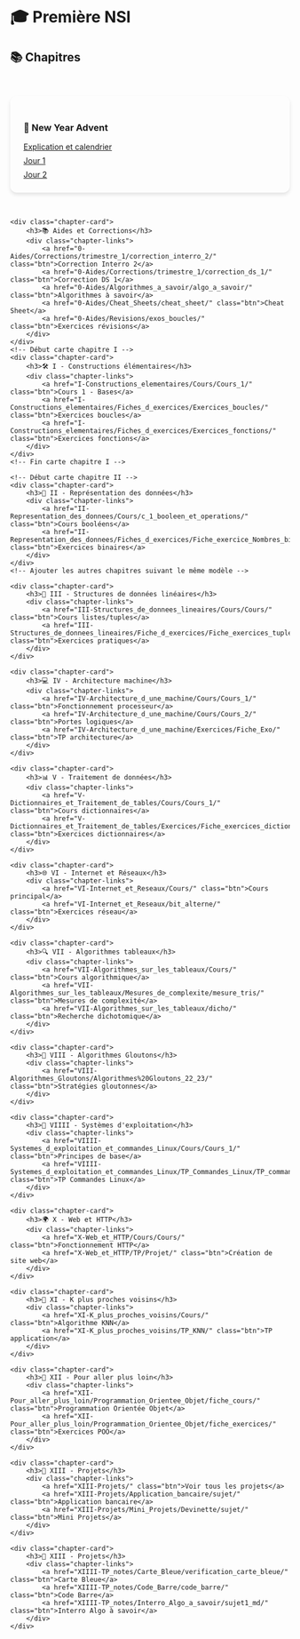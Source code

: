 # 🎓 Première NSI

## 📚 Chapitres

<style>
.chapter-cards {
    display: grid;
    grid-template-columns: repeat(auto-fit, minmax(300px, 1fr));
    gap: 2rem;
    padding: 2rem 0;
}

.chapter-card {
    background: var(--md-default-bg-color);
    border-radius: 12px;
    padding: 1.5rem;
    box-shadow: 0 4px 6px rgba(0, 0, 0, 0.1);
    transition: transform 0.3s ease;
}

.chapter-card:hover {
    transform: translateY(-5px);
}

.chapter-links {
    display: flex;
    flex-direction: column;
    gap: 0.5rem;
    margin-top: 1rem;
}
</style>

<section class="chapter-cards">
    <!-- Section Aides et New Year Advent -->
    <div class="chapter-card">
        <h3>🎄 New Year Advent</h3>
        <div class="chapter-links">
            <a href="https://clementbraunnsi.github.io/nsi-courses/premiere/New_Year_Advent/new_year_advent/" class="btn">Explication et calendrier</a>
            <a href="https://clementbraunnsi.github.io/nsi-courses/premiere/New_Year_Advent/Exercices_J1-J9/Jour_1/" class="btn">Jour 1</a>
            <a href="https://clementbraunnsi.github.io/nsi-courses/premiere/New_Year_Advent/Exercices_J10-J14/Jour_2/" class="btn">Jour 2</a>
        </div>
    </div>

    <div class="chapter-card">
        <h3>📚 Aides et Corrections</h3>
        <div class="chapter-links">
            <a href="0-Aides/Corrections/trimestre_1/correction_interro_2/" class="btn">Correction Interro 2</a>
            <a href="0-Aides/Corrections/trimestre_1/correction_ds_1/" class="btn">Correction DS 1</a>
            <a href="0-Aides/Algorithmes_a_savoir/algo_a_savoir/" class="btn">Algorithmes à savoir</a>
            <a href="0-Aides/Cheat_Sheets/cheat_sheet/" class="btn">Cheat Sheet</a>
            <a href="0-Aides/Revisions/exos_boucles/" class="btn">Exercices révisions</a>
        </div>
    </div>
    <!-- Début carte chapitre I -->
    <div class="chapter-card">
        <h3>🛠️ I - Constructions élémentaires</h3>
        <div class="chapter-links">
            <a href="I-Constructions_elementaires/Cours/Cours_1/" class="btn">Cours 1 - Bases</a>
            <a href="I-Constructions_elementaires/Fiches_d_exercices/Exercices_boucles/" class="btn">Exercices boucles</a>
            <a href="I-Constructions_elementaires/Fiches_d_exercices/Exercices_fonctions/" class="btn">Exercices fonctions</a>
        </div>
    </div>
    <!-- Fin carte chapitre I -->

    <!-- Début carte chapitre II -->
    <div class="chapter-card">
        <h3>🔢 II - Représentation des données</h3>
        <div class="chapter-links">
            <a href="II-Representation_des_donnees/Cours/c_1_booleen_et_operations/" class="btn">Cours booléens</a>
            <a href="II-Representation_des_donnees/Fiches_d_exercices/Fiche_exercice_Nombres_binaires/" class="btn">Exercices binaires</a>
        </div>
    </div>
    <!-- Ajouter les autres chapitres suivant le même modèle -->

    <div class="chapter-card">
        <h3>🧱 III - Structures de données linéaires</h3>
        <div class="chapter-links">
            <a href="III-Structures_de_donnees_lineaires/Cours/Cours/" class="btn">Cours listes/tuples</a>
            <a href="III-Structures_de_donnees_lineaires/Fiche_d_exercices/Fiche_exercices_tuples_listes/" class="btn">Exercices pratiques</a>
        </div>
    </div>

    <div class="chapter-card">
        <h3>💻 IV - Architecture machine</h3>
        <div class="chapter-links">
            <a href="IV-Architecture_d_une_machine/Cours/Cours_1/" class="btn">Fonctionnement processeur</a>
            <a href="IV-Architecture_d_une_machine/Cours/Cours_2/" class="btn">Portes logiques</a>
            <a href="IV-Architecture_d_une_machine/Exercices/Fiche_Exo/" class="btn">TP architecture</a>
        </div>
    </div>

    <div class="chapter-card">
        <h3>📊 V - Traitement de données</h3>
        <div class="chapter-links">
            <a href="V-Dictionnaires_et_Traitement_de_tables/Cours/Cours_1/" class="btn">Cours dictionnaires</a>
            <a href="V-Dictionnaires_et_Traitement_de_tables/Exercices/Fiche_exercices_dictionnaires/" class="btn">Exercices dictionnaires</a>
        </div>
    </div>

    <div class="chapter-card">
        <h3>🌐 VI - Internet et Réseaux</h3>
        <div class="chapter-links">
            <a href="VI-Internet_et_Reseaux/Cours/" class="btn">Cours principal</a>
            <a href="VI-Internet_et_Reseaux/bit_alterne/" class="btn">Exercices réseau</a>
        </div>
    </div>

    <div class="chapter-card">
        <h3>🔍 VII - Algorithmes tableaux</h3>
        <div class="chapter-links">
            <a href="VII-Algorithmes_sur_les_tableaux/Cours/" class="btn">Cours algorithmique</a>
            <a href="VII-Algorithmes_sur_les_tableaux/Mesures_de_complexite/mesure_tris/" class="btn">Mesures de complexité</a>
            <a href="VII-Algorithmes_sur_les_tableaux/dicho/" class="btn">Recherche dichotomique</a>
        </div>
    </div>

    <div class="chapter-card">
        <h3>🧠 VIII - Algorithmes Gloutons</h3>
        <div class="chapter-links">
            <a href="VIII-Algorithmes_Gloutons/Algorithmes%20Gloutons_22_23/" class="btn">Stratégies gloutonnes</a>
        </div>
    </div>

    <div class="chapter-card">
        <h3>🐧 VIIII - Systèmes d'exploitation</h3>
        <div class="chapter-links">
            <a href="VIIII-Systemes_d_exploitation_et_commandes_Linux/Cours/Cours_1/" class="btn">Principes de base</a>
            <a href="VIIII-Systemes_d_exploitation_et_commandes_Linux/TP_Commandes_Linux/TP_commandes_linux/" class="btn">TP Commandes Linux</a>
        </div>
    </div>

    <div class="chapter-card">
        <h3>🌍 X - Web et HTTP</h3>
        <div class="chapter-links">
            <a href="X-Web_et_HTTP/Cours/Cours/" class="btn">Fonctionnement HTTP</a>
            <a href="X-Web_et_HTTP/TP/Projet/" class="btn">Création de site web</a>
        </div>
    </div>

    <div class="chapter-card">
        <h3>🤖 XI - K plus proches voisins</h3>
        <div class="chapter-links">
            <a href="XI-K_plus_proches_voisins/Cours/" class="btn">Algorithme KNN</a>
            <a href="XI-K_plus_proches_voisins/TP_KNN/" class="btn">TP application</a>
        </div>
    </div>

    <div class="chapter-card">
        <h3>🚀 XII - Pour aller plus loin</h3>
        <div class="chapter-links">
            <a href="XII-Pour_aller_plus_loin/Programmation_Orientee_Objet/fiche_cours/" class="btn">Programmation Orientée Objet</a>
            <a href="XII-Pour_aller_plus_loin/Programmation_Orientee_Objet/fiche_exercices/" class="btn">Exercices POO</a>
        </div>
    </div>

    <div class="chapter-card">
        <h3>🎨 XIII - Projets</h3>
        <div class="chapter-links">
            <a href="XIII-Projets/" class="btn">Voir tous les projets</a>
            <a href="XIII-Projets/Application_bancaire/sujet/" class="btn">Application bancaire</a>
            <a href="XIII-Projets/Mini_Projets/Devinette/sujet/" class="btn">Mini Projets</a>
        </div>
    </div>

    <div class="chapter-card">
        <h3>🎨 XIII - Projets</h3>
        <div class="chapter-links">
            <a href="XIIII-TP_notes/Carte_Bleue/verification_carte_bleue/" class="btn">Carte Bleue</a>
            <a href="XIIII-TP_notes/Code_Barre/code_barre/" class="btn">Code Barre</a>
            <a href="XIIII-TP_notes/Interro_Algo_a_savoir/sujet1_md/" class="btn">Interro Algo à savoir</a>
        </div>
    </div>
</section>
